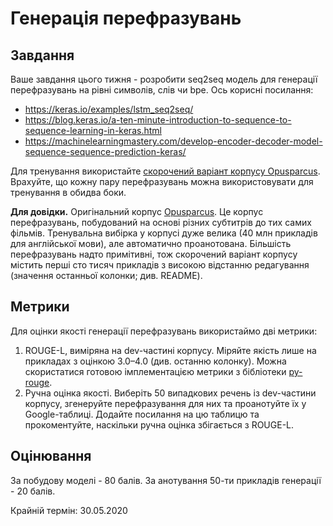 # Генерація перефразувань

## Завдання

Ваше завдання цього тижня - розробити seq2seq модель для генерації перефразувань на рівні символів, слів чи bpe. Ось корисні посилання:
- <https://keras.io/examples/lstm_seq2seq/>
- <https://blog.keras.io/a-ten-minute-introduction-to-sequence-to-sequence-learning-in-keras.html>
- <https://machinelearningmastery.com/develop-encoder-decoder-model-sequence-sequence-prediction-keras/>

Для тренування використайте [скорочений варіант корпусу Opusparcus](opusparcus_v2.zip). Врахуйте, що кожну пару перефразувань можна використовувати для тренування в обидва боки.

**Для довідки.** Оригінальний корпус [Opusparcus](https://korp.csc.fi/download/opusparcus/). Це корпус перефразувань, побудований на основі різних субтитрів до тих самих фільмів. Тренувальна вибірка у корпусі дуже велика (40 млн прикладів для англійської мови), але автоматично проанотована. Більшість перефразувань надто примітивні, тож скорочений варіант корпусу містить перші сто тисяч прикладів з високою відстанню редагування (значення останньої колонки; див. README).

## Метрики

Для оцінки якості генерації перефразувань використаймо дві метрики:
1. ROUGE-L, виміряна на dev-частині корпусу. Міряйте якість лише на прикладах з оцінкою 3.0–4.0 (див. останню колонку). Можна скористатися готовою імплементацією метрики з бібліотеки [py-rouge](https://pypi.org/project/py-rouge/).
2. Ручна оцінка якості. Виберіть 50 випадкових речень із dev-частини корпусу, згенеруйте перефразування для них та проанотуйте їх у Google-таблиці. Додайте посилання на цю таблицю та прокоментуйте, наскільки ручна оцінка збігається з ROUGE-L.

## Оцінювання

За побудову моделі - 80 балів. За анотування 50-ти прикладів генерації - 20 балів.

Крайній термін: 30.05.2020
